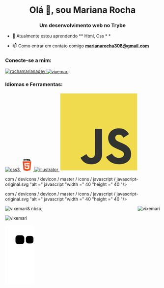 <h1 align = "center"> Olá 👋, sou Mariana Rocha </h1>
<h3 align = "center"> Um desenvolvimento web no Trybe </h3>

- 🌱 Atualmente estou aprendendo ** Html, Css * *

- 📫 Como entrar em contato comigo **marianarocha308@gmail.com**

<h3 align = "left"> Conecte-se a mim: </h3>
<p align = "left">
<a href = "https: // linkedin .com / in / rochamarianadev "target =" blank "> <img align =" center "src =" https://raw.githubusercontent.com/rahuldkjain/github-profile-readme-generator/master/src/images/icons /Social/linked-in-alt.svg "alt =" rochamarianadev "height =" 30 "largura =" 40 "/> </a>
<a href="https://instagram.com/vixemari" target="blank"> <img align = "center" src = "https://raw.githubusercontent.com/rahuldkjain/github-profile-readme-generator /master/src/images/icons/Social/instagram.svg "alt =" vixemari "height =" 30 "width =" 40 "/> </a>
</p>

<h3 align =" left "> Idiomas e Ferramentas: </h3>
<p align = "left"> <a href="https://www.w3schools.com/css/" target="_blank"> <img src = "https://raw.githubusercontent.com/devicons/devicon /master/icons/css3/css3-original-wordmark.svg "alt =" css3 "width =" 40 "height =" 40 "/> </a> <a href =" https://www.w3.org / html / "target =" _ blank "> <img src =" https://raw.githubusercontent.com/devicons/devicon/master/icons/html5/html5-original-wordmark.svg "alt =" html5 "width = "40" height = "40" /> </a> <a href="https://www.adobe.com/in/products/illustrator.html" target="_blank"> <img src = "https: //www.vectorlogo.zone / logos / adobe_illustrator / adobe_illustrator-icon.svg "alt =" illustrator "width =" 40 "height =" 40 "/> </a> <a href =" https://developer.mozilla.org/en- US / docs / Web / JavaScript "target =" _ blank "> <img src =" https://raw.githubusercontent.com/devicons/devicon/master/icons/javascript/javascript-original.svg "alt =" javascript " largura = "40" altura = "40" /> </a> </p>com / devicons / devicon / master / icons / javascript / javascript-original.svg "alt =" javascript "width =" 40 "height =" 40 "/> </a> </p>com / devicons / devicon / master / icons / javascript / javascript-original.svg "alt =" javascript "width =" 40 "height =" 40 "/> </a> </p>

<p> <img align = "left" src = "https://github-readme-stats.vercel.app/api/top-langs?username=vixemari&show_icons=true&theme=dracula&title_color=e64cad&text_color=ffffff&locale=en&layout=compact" alt = "vixemari" /> </p>

<p> & nbsp; <img align = "right" src = "https://github-readme-stats.vercel.app/api?username=vixemari&show_icons=true&theme=dracula&title_color=e64cad&text_color = ffffff & locale = en "alt =" vixemari "/> </p>

<p> <img align =" center "src =" https://github-readme-streak-stats.herokuapp.com/?user=vixemari&theme= escuro "alt =" vixemari "/> </p>


 
 ![Snake animation](https://github.com/vixemari/vixemari/blob/output/github-contribution-grid-snake.svg)




